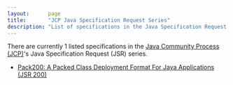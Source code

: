 ```yaml
---
layout:      page
title:       "JCP Java Specification Request Series"
description: "List of specifications in the Java Specification Request (JSR) series by the Java Community Process (JCP)"
---
```


There are currently 1 listed specifications in the [Java Community Process (JCP)](..)'s Java Specification Request (JSR) series.

  * [Pack200: A Packed Class Deployment Format For Java Applications (JSR 200)](200)
